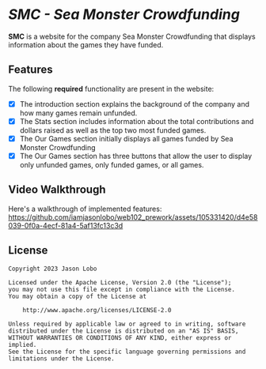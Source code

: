 # *SMC - Sea Monster Crowdfunding*
**SMC** is a website for the company Sea Monster Crowdfunding that displays information about the games they have funded.

## Features
The following **required** functionality are present in the website:
* [x] The introduction section explains the background of the company and how many games remain unfunded.
* [x] The Stats section includes information about the total contributions and dollars raised as well as the top two most funded games.
* [x] The Our Games section initially displays all games funded by Sea Monster Crowdfunding
* [x] The Our Games section has three buttons that allow the user to display only unfunded games, only funded games, or all games.

## Video Walkthrough
Here's a walkthrough of implemented features:
https://github.com/iamjasonlobo/web102_prework/assets/105331420/d4e58039-0f0a-4ecf-81a4-5af13fc13c3d


## License

    Copyright 2023 Jason Lobo

    Licensed under the Apache License, Version 2.0 (the "License");
    you may not use this file except in compliance with the License.
    You may obtain a copy of the License at

        http://www.apache.org/licenses/LICENSE-2.0

    Unless required by applicable law or agreed to in writing, software
    distributed under the License is distributed on an "AS IS" BASIS,
    WITHOUT WARRANTIES OR CONDITIONS OF ANY KIND, either express or implied.
    See the License for the specific language governing permissions and
    limitations under the License.
